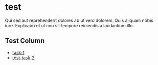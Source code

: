 # test

Qui sed aut reprehenderit dolores ab ut vero dolorem. Quis aliquam nobis iure. Explicabo et ut non sit tempore reiciendis a laudantium illo.

## Test Column

- [task-1](tasks/task-1.md)
- [test-task-2](tasks/test-task-2.md)
